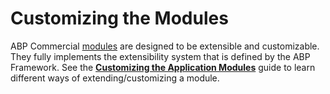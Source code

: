 # Customizing the Modules

ABP Commercial [modules](../modules/index.md) are designed to be extensible and customizable. They fully implements the extensibility system that is defined by the ABP Framework. See the **[Customizing the Application Modules](https://docs.abp.io/en/abp/latest/Customizing-Application-Modules-Guide)** guide to learn different ways of extending/customizing a module.